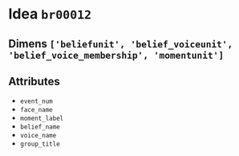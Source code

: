 # Idea `br00012`

## Dimens `['beliefunit', 'belief_voiceunit', 'belief_voice_membership', 'momentunit']`

## Attributes
- `event_num`
- `face_name`
- `moment_label`
- `belief_name`
- `voice_name`
- `group_title`

